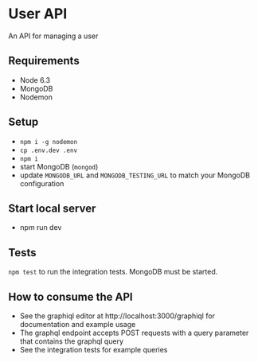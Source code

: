 # User API

An API for managing a user

## Requirements

- Node 6.3
- MongoDB
- Nodemon

## Setup

- `npm i -g nodemon`
- `cp .env.dev .env`
- `npm i`
- start MongoDB (`mongod`)
- update `MONGODB_URL` and `MONGODB_TESTING_URL` to match your MongoDB configuration

## Start local server

- npm run dev

## Tests

`npm test` to run the integration tests. MongoDB must be started.

## How to consume the API

- See the graphiql editor at http://localhost:3000/graphiql for documentation and example usage
- The graphql endpoint accepts POST requests with a query parameter that contains the graphql query
- See the integration tests for example queries
